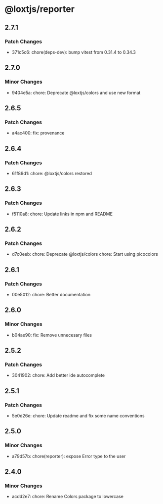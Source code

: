 # @loxtjs/reporter

## 2.7.1

### Patch Changes

- 371c5c6: chore(deps-dev): bump vitest from 0.31.4 to 0.34.3

## 2.7.0

### Minor Changes

- 9404e5a: chore: Deprecate @loxtjs/colors and use new format

## 2.6.5

### Patch Changes

- a4ac400: fix: provenance

## 2.6.4

### Patch Changes

- 61f89d1: chore: @loxtjs/colors restored

## 2.6.3

### Patch Changes

- f5110a8: chore: Update links in npm and README

## 2.6.2

### Patch Changes

- d7c0eeb: chore: Deprecate @loxtjs/colors
  chore: Start using picocolors

## 2.6.1

### Patch Changes

- 00e5012: chore: Better documentation

## 2.6.0

### Minor Changes

- b04ae90: fix: Remove unnecesary files

## 2.5.2

### Patch Changes

- 3041902: chore: Add better ide autocomplete

## 2.5.1

### Patch Changes

- 5e0d26e: chore: Update readme and fix some name conventions

## 2.5.0

### Minor Changes

- a79d57b: chore(reporter): expose Error type to the user

## 2.4.0

### Minor Changes

- acdd2e7: chore: Rename Colors package to lowercase
